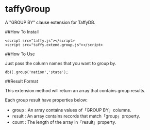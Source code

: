 taffyGroup
==========

A "GROUP BY" clause extension for TaffyDB.

##How To Install

`<script src="taffy.js"></script>`   
`<script src="taffy.extend.group.js"></script>`

##How To Use

Just pass the column names that you want to group by.

`db().group('nation','state');`

##Result Format

This extension method will return an array that contains group results.

Each group result have properties below:

- group : An array contains values of「GROUP BY」columns.
- result : An array contains records that match「group」property.
- count : The length of the array in「result」property.